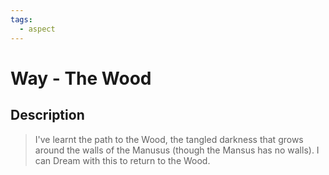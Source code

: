 ```yaml
---
tags:
  - aspect
---
```


# Way - The Wood

## Description

> I've learnt the path to the Wood, the tangled darkness that grows around the walls of the Manusus (though the Mansus has no walls). I can Dream with this to return to the Wood.